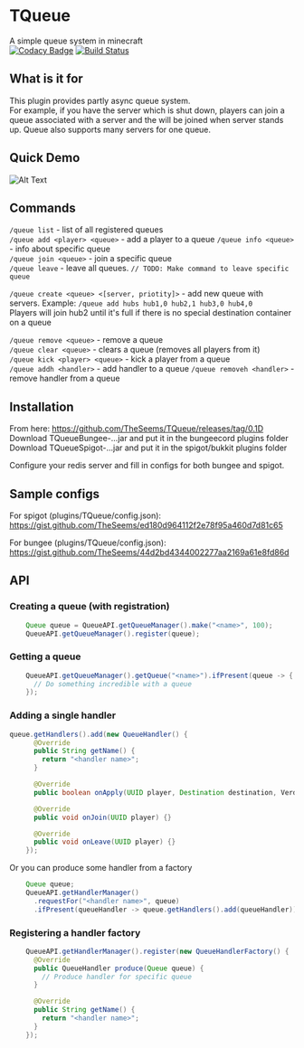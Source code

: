 # TQueue
A simple queue system in minecraft  
[![Codacy Badge](https://api.codacy.com/project/badge/Grade/596992c399e9467fbc1910ca84b6e294)](https://app.codacy.com/manual/TheSeems/TQueue?utm_source=github.com&utm_medium=referral&utm_content=TheSeems/TQueue&utm_campaign=Badge_Grade_Dashboard)
[![Build Status](https://travis-ci.com/TheSeems/TQueue.svg?branch=master)](https://travis-ci.com/TheSeems/TQueue)

## What is it for
This plugin provides partly async queue system.  
For example, if you have the server which is shut down, players can join a queue associated with a server and the will be joined when server stands up.
Queue also supports many servers for one queue.

## Quick Demo
![Alt Text](https://theseems.ru/tqueue/compressed.gif)

## Commands
`/queue list` - list of all registered queues  
`/queue add <player> <queue>` - add a player to a queue
`/queue info <queue>` - info about specific queue  
`/queue join <queue>` - join a specific queue  
`/queue leave` - leave all queues. `// TODO: Make command to leave specific queue`  
  
`/queue create <queue> <[server, priotity]>` - add new queue with servers.
Example: `/queue add hubs hub1,0 hub2,1 hub3,0 hub4,0`  
Players will join hub2 until it's full if there is no special destination container on a queue  
  
`/queue remove <queue>` - remove a queue  
`/queue clear <queue>` - clears a queue (removes all players from it)  
`/queue kick <player> <queue>` - kick a player from a queue  
`/queue addh <handler>` - add handler to a queue
`/queue removeh <handler>` - remove handler from a queue

## Installation
From here: https://github.com/TheSeems/TQueue/releases/tag/0.1D  
Download TQueueBungee-...jar and put it in the bungeecord plugins folder  
Download TQueueSpigot-...jar and put it in the spigot/bukkit plugins folder  

Configure your redis server and fill in configs for both bungee and spigot.  

## Sample configs
For spigot (plugins/TQueue/config.json):  
https://gist.github.com/TheSeems/ed180d964112f2e78f95a460d7d81c65  

For bungee (plugins/TQueue/config.json):  
https://gist.github.com/TheSeems/44d2bd4344002277aa2169a61e8fd86d  

## API
### Creating a queue (with registration)
```Java
    Queue queue = QueueAPI.getQueueManager().make("<name>", 100);
    QueueAPI.getQueueManager().register(queue);
```

### Getting a queue
```Java
    QueueAPI.getQueueManager().getQueue("<name>").ifPresent(queue -> {
      // Do something incredible with a queue
    });
```

### Adding a single handler
```Java
queue.getHandlers().add(new QueueHandler() {
      @Override
      public String getName() {
        return "<handler name>";
      }

      @Override
      public boolean onApply(UUID player, Destination destination, Verdict verdict) {}

      @Override
      public void onJoin(UUID player) {}

      @Override
      public void onLeave(UUID player) {}
    });
```
Or you can produce some handler from a factory
```Java
    Queue queue;
    QueueAPI.getHandlerManager()
      .requestFor("<handler name>", queue)
      .ifPresent(queueHandler -> queue.getHandlers().add(queueHandler));
```

### Registering a handler factory
```Java
    QueueAPI.getHandlerManager().register(new QueueHandlerFactory() {
      @Override
      public QueueHandler produce(Queue queue) {
        // Produce handler for specific queue
      }

      @Override
      public String getName() {
        return "<handler name>";
      }
    });
```
